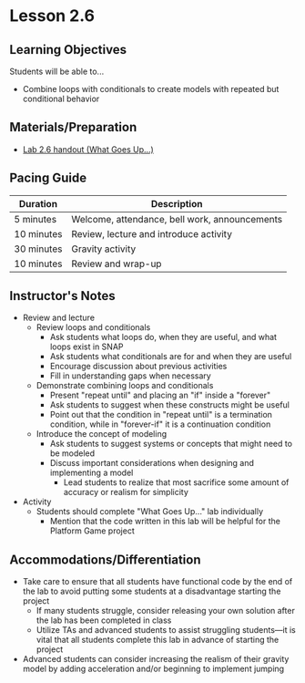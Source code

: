 # Lesson 2.6

## Learning Objectives

Students will be able to...

* Combine loops with conditionals to create models with repeated but conditional behavior


## Materials/Preparation

* [Lab 2.6 handout (What Goes Up...)](lab_26.md)


## Pacing Guide

| Duration | Description |
| -- | -- |
| 5 minutes | Welcome, attendance, bell work, announcements |
| 10 minutes | Review, lecture and introduce activity |
| 30 minutes | Gravity activity |
| 10 minutes | Review and wrap-up |
	

## Instructor's Notes

* Review and lecture
  * Review loops and conditionals
    * Ask students what loops do, when they are useful, and what loops exist in SNAP
    * Ask students what conditionals are for and when they are useful
    * Encourage discussion about previous activities
    * Fill in understanding gaps when necessary
  * Demonstrate combining loops and conditionals
    * Present "repeat until" and placing an "if" inside a "forever"
    * Ask students to suggest when these constructs might be useful
    * Point out that the condition in "repeat until" is a termination condition, while in "forever-if" it is a continuation condition
  * Introduce the concept of modeling
    * Ask students to suggest systems or concepts that might need to be modeled
    * Discuss important considerations when designing and implementing a model
      * Lead students to realize that most sacrifice some amount of accuracy or realism for simplicity
* Activity
  * Students should complete "What Goes Up..." lab individually
    * Mention that the code written in this lab will be helpful for the Platform Game project


## Accommodations/Differentiation

* Take care to ensure that all students have functional code by the end of the lab to avoid putting some students at a disadvantage starting the project
  * If many students struggle, consider releasing your own solution after the lab has been completed in class
  * Utilize TAs and advanced students to assist struggling students&mdash;it is vital that all students complete this lab in advance of starting the project
* Advanced students can consider increasing the realism of their gravity model by adding acceleration and/or beginning to implement jumping 
